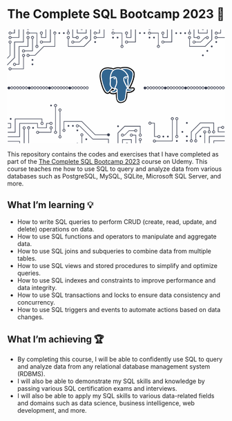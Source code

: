 # The Complete SQL Bootcamp 2023 🚀
![](https://github.com/shayanrsh/Complete-sql-bootcamp/blob/main/ReadMeGif.gif)

This repository contains the codes and exercises that I have completed as part of the [The Complete SQL Bootcamp 2023](https://www.udemy.com/course/the-complete-sql-bootcamp/) course on Udemy. This course teaches me how to use SQL to query and analyze data from various databases such as PostgreSQL, MySQL, SQLite, Microsoft SQL Server, and more.

## What I’m learning 💡
- How to write SQL queries to perform CRUD (create, read, update, and delete) operations on data.
- How to use SQL functions and operators to manipulate and aggregate data.
- How to use SQL joins and subqueries to combine data from multiple tables.
- How to use SQL views and stored procedures to simplify and optimize queries.
- How to use SQL indexes and constraints to improve performance and data integrity.
- How to use SQL transactions and locks to ensure data consistency and concurrency.
- How to use SQL triggers and events to automate actions based on data changes.
  
## What I’m achieving 🏆
- By completing this course, I will be able to confidently use SQL to query and analyze data from any relational database management system (RDBMS).
- I will also be able to demonstrate my SQL skills and knowledge by passing various SQL certification exams and interviews.
- I will also be able to apply my SQL skills to various data-related fields and domains such as data science, business intelligence, web development, and more.
